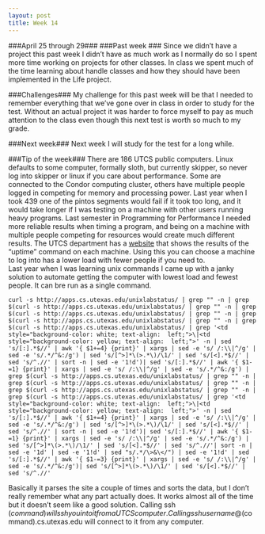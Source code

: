 ```yaml
---
layout: post
title: Week 14
---
```


###April 25 through 29###
###Past week ###
Since we didn’t have a project this past week I didn’t have as much work as I normally do so I spent more time working on projects for other classes. In class we spent much of the time learning about handle classes and how they should have been implemented in the Life project.  

###Challenges###
My challenge for this past week will be that I needed to remember everything that we’ve gone over in class in order to study for the test. Without an actual project it was harder to force myself to pay as much attention to the class even though this next test is worth so much to my grade. 

###Next week###
Next week I will study for the test for a long while.

###Tip of the week###
There are 186 UTCS public computers. Linux defaults to some computer, formally sloth, but currently skipper, so never log into skipper or linux if you care about performance. Some are connected to the Condor computing cluster, others have multiple people logged in competing for memory and processing power. Last year when I took 439 one of the pintos segments would fail if it took too long, and it would take longer if I was testing on a machine with other users running heavy programs. Last semester in Programming for Performance I needed more reliable results when timing a program, and being on a machine with multiple people competing for resources would create much different results. The UTCS department has a [website](http://apps.cs.utexas.edu/unixlabstatus/) that shows the results of the “uptime” command on each machine. Using this you can choose a machine to log into has a lower load with fewer people if you need to.     
Last year when I was learning unix commands I came up with a janky solution to automate getting the computer with lowest load and fewest people. It can bre run as a single command.      
      
``curl -s http://apps.cs.utexas.edu/unixlabstatus/ | grep "" -n | grep $(curl -s http://apps.cs.utexas.edu/unixlabstatus/ | grep "" -n | grep $(curl -s http://apps.cs.utexas.edu/unixlabstatus/ | grep "" -n | grep $(curl -s http://apps.cs.utexas.edu/unixlabstatus/ | grep "" -n | grep $(curl -s http://apps.cs.utexas.edu/unixlabstatus/ | grep '<td style="background-color: white; text-align:  left;">\|<td style="background-color: yellow; text-align:  left;">' -n | sed 's/[:].*$//' | awk '{ $1+=4} {print}' | xargs | sed -e 's/ /:\\|^/g' | sed -e 's/.*/^&:/g') | sed 's/[^>]*\(>.*\)/\1/' | sed 's/[<].*$//' | sed 's/^.//' | sort -n | sed -e '1!d')| sed 's/[:].*$//' | awk '{ $1-=1} {print}' | xargs | sed -e 's/ /:\\|^/g' | sed -e 's/.*/^&:/g') | grep $(curl -s http://apps.cs.utexas.edu/unixlabstatus/ | grep "" -n | grep $(curl -s http://apps.cs.utexas.edu/unixlabstatus/ | grep "" -n | grep $(curl -s http://apps.cs.utexas.edu/unixlabstatus/ | grep "" -n | grep $(curl -s http://apps.cs.utexas.edu/unixlabstatus/ | grep '<td style="background-color: white; text-align:  left;">\|<td style="background-color: yellow; text-align:  left;">' -n | sed 's/[:].*$//' | awk '{ $1+=4} {print}' | xargs | sed -e 's/ /:\\|^/g' | sed -e 's/.*/^&:/g') | sed 's/[^>]*\(>.*\)/\1/' | sed 's/[<].*$//' | sed 's/^.//' | sort -n | sed -e '1!d')| sed 's/[:].*$//' | awk '{ $1-=1} {print}' | xargs | sed -e 's/ /:\\|^/g' | sed -e 's/.*/^&:/g') | sed 's/[^>]*\(>.*\)/\1/' | sed 's/[<].*$//' | sed 's/^.//'| sort -n | sed -e '1d' | sed -e '1!d' | sed "s/.*/\>&\</") | sed -e '1!d' | sed 's/[:].*$//' | awk '{ $1-=3} {print}' | xargs | sed -e 's/ /:\\|^/g' | sed -e 's/.*/^&:/g')| sed 's/[^>]*\(>.*\)/\1/' | sed 's/[<].*$//' | sed 's/^.//'``      
      
Basically it parses the site a couple of times and sorts the data, but I don’t really remember what any part actually does. It works almost all of the time but it doesn’t seem like a good solution. Calling ssh $(command) will ssh you into it from a UTCS computer. Calling ssh username@$(command).cs.utexas.edu will connect to it from any computer.     

